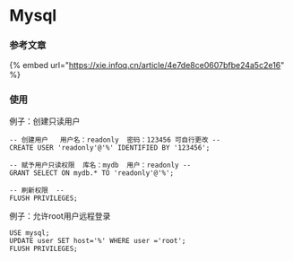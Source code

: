 # Mysql

### 参考文章

{% embed url="https://xie.infoq.cn/article/4e7de8ce0607bfbe24a5c2e16" %}

### 使用

例子：创建只读用户

```text
-- 创建用户   用户名：readonly  密码：123456 可自行更改 --
CREATE USER 'readonly'@'%' IDENTIFIED BY '123456';

-- 赋予用户只读权限  库名：mydb  用户：readonly --
GRANT SELECT ON mydb.* TO 'readonly'@'%';

-- 刷新权限  --
FLUSH PRIVILEGES;
```

例子：允许root用户远程登录

```text
USE mysql;
UPDATE user SET host='%' WHERE user ='root';
FLUSH PRIVILEGES;
```

